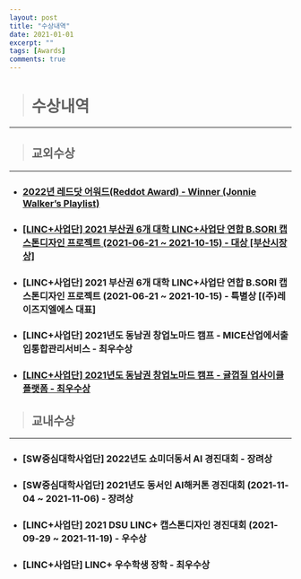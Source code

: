 ```yaml
---
layout: post
title: "수상내역"
date: 2021-01-01
excerpt: ""
tags: [Awards]
comments: true
---
```


> # 수상내역
------------------------------------------------------------

> ## 교외수상
------------------------------------------------------------

- ### [2022년 레드닷 어워드(Reddot Award) - Winner (Jonnie Walker’s Playlist)](https://glydokid.github.io//Reddot-Award/)

- ### [[LINC+사업단] 2021 부산권 6개 대학 LINC+사업단 연합 B.SORI 캡스톤디자인 프로젝트 (2021-06-21 ~ 2021-10-15) - 대상 [부산시장상]](https://glydokid.github.io//B.sori_Project/)

- ### [LINC+사업단] 2021 부산권 6개 대학 LINC+사업단 연합 B.SORI 캡스톤디자인 프로젝트 (2021-06-21 ~ 2021-10-15) - 특별상 [(주)레이즈지엘에스 대표]

- ### [LINC+사업단] 2021년도 동남권 창업노마드 캠프 - MICE산업에서출입통합관리서비스 - 최우수상

- ### [[LINC+사업단] 2021년도 동남권 창업노마드 캠프 - 귤껍질 업사이클 플랫폼 - 최우수상](https://glydokid.github.io//%EC%B0%BD%EC%97%85%EB%85%B8%EB%A7%88%EB%93%9C-%EC%BA%A0%ED%94%84/)

> ## 교내수상
------------------------------------------------------------

- ### [SW중심대학사업단] 2022년도 쇼미더동서 AI 경진대회 - 장려상

- ### [SW중심대학사업단] 2021년도 동서인 AI해커톤 경진대회 (2021-11-04 ~ 2021-11-06) - 장려상

- ### [LINC+사업단] 2021 DSU LINC+ 캡스톤디자인 경진대회 (2021-09-29 ~ 2021-11-19) - 우수상

- ### [LINC+사업단] LINC+ 우수학생 장학 - 최우수상
